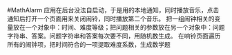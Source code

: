 #MathAlarm
应用在后台没法自启动，于是用的本地通知，同时播放音乐，点击通知后打开一个页面用来关闭闹铃，同时播放第二个音乐。
把一组闹钟相关的变量放在一个对象中：时间、难度等级；把问题相关的参数放在另一个对象中：问题字符串、答案。问题字符串和答案每次要不同，用随机数生成。
在响铃页面遍历所有的闹钟项，把时间符合的一项提取难度系数，生成数学题
